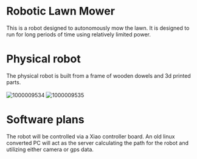 # Robotic Lawn Mower
This is a robot designed to autonomously mow the lawn. It is designed to run for long periods of time using relatively limited power. 
# Physical robot
The physical robot is built from a frame of wooden dowels and 3d printed parts. 
<br><br>
![1000009534](https://github.com/user-attachments/assets/5b3f8606-1957-4d40-8131-41c14cbaa34c)
![1000009535](https://github.com/user-attachments/assets/d6b28023-d424-4709-94c3-72246693a95c)
# Software plans
The robot will be controlled via a Xiao controller board. An old linux converted PC will act as the server calculating the path for the robot and utilizing either camera or gps data.
